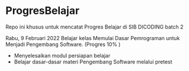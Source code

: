 # ProgresBelajar
Repo ini khusus untuk mencatat Progres Belajar di SIB DICODING batch 2


Rabu, 9 Februari 2022
Belajar kelas Memulai Dasar Pemrograman untuk Menjadi Pengembang Software. (Progres 10% )
  * Menyelesaikan modul persiapan belajar
  * Belajar dasar-dasar materi Pengembang Software melalui pretest



